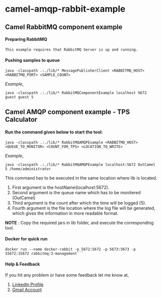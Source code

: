 # camel-amqp-rabbit-example

## Camel RabbitMQ component example

#### Preparing RabbitMQ
    This example requires that RabbitMQ Server is up and running.

#### Pushing samples to queue

    java -classpath .:./lib/* MessagePublisherClient <RABBITMQ_HOST> <RABBITMQ_PORT> <SAMPLE_COUNT>
   
   *Example*,
   
    java -classpath .:./lib/* RabbitMQComponentExample localhost 5672 guest guest 5
   

## Camel AMQP component example - TPS Calculator 

#### Run the command given below to start the tool:  

    java -classpath .:./lib/* RabbitMQAMQPExample <RABBITMQ_HOST> <QUEUE_TO_MONITOR> <COUNT_FOR_TPS> <LOCATION_TO_WRITE>

  *Example*,
  
    java -classpath .:./lib/* RabbitMQAMQPExample localhost:5672 OutCamel 5 /home/administrator

This command has to be executed in the same location where lib is located.
1. First argument is the hostName(localhost:5672).
2. Second argument is the queue name which has to be monitered (OutCamel)
3. Third argument is the count after which the time will be logged (5).
4. Fourth argument is the file location where the log file will be generated, which gives the information in more readable format.

**NOTE** : Copy the required jars in lib folder, and execute the corresponding tool.

#### Docker for quick run
```
docker run --name docker-rabbit -p 5672:5672 -p 5673:5673 -p 15672:15672 rabbitmq:3-management```
```

#### Help & Feedback
If you hit any problem or have some feedback let me know at,
1. [LinkedIn Profile](https://www.linkedin.com/in/shaam-sundar-1405/)
2. [Gmail Account](shaamsundar16@gmail.com)